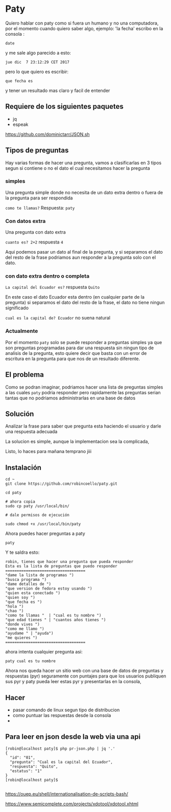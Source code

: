 # Paty

Quiero hablar con paty como si fuera un humano y no una computadora, por el momento cuando quiero saber algo, ejemplo: 'la fecha' escribo en la consola :
 
```date``` 

y me sale algo parecido a esto: 

``` jue dic  7 23:12:29 CET 2017  ```


pero lo que quiero es escribir: 

```que fecha es``` 

y tener un resultado mas claro y facil de entender



## Requiere de los siguientes paquetes

* jq
* espeak

https://github.com/dominictarr/JSON.sh



## Tipos de preguntas
Hay varias formas de hacer una pregunta, vamos a clasificarlas en 3 tipos segun si contiene o no el dato el cual necesitamos hacer la pregunta


### simples

Una pregunta simple donde no necesita de un dato extra dentro o fuera de la pregunta para ser respondida


```como te llamas?``` Respuesta: ```paty```

### Con datos extra

Una pregunta con dato extra

```cuanto es? 2+2``` respuesta ```4```

Aqui podemos pasar un dato al final de la pregunta, y si separamos el dato del resto de la frase podriamos aun responder a la pregunta solo con el dato.

### con dato extra dentro o completa

```La capital del Ecuador es?``` respuesta ```Quito```

En este caso el dato Ecuador esta dentro (en cualquier parte de la pregunta) si separamos el dato del resto de la frase, el dato no tiene ningun significado

```cual es la capital de? Ecuador``` no suena natural


### Actualmente

Por el momento ```paty``` solo se puede responder a preguntas simples ya que son preguntas programadas para dar una respuesta sin ningun tipo de analisis de la pregunta, 
esto quiere decir que basta con un error de escritura en la pregunta para que nos de un resultado diferente.

## El problema

Como se podran imaginar, podriamos hacer una lista de preguntas simples a las cuales ```paty``` podria responder
pero rapidamente las preguntas serian tantas que no podriamos administrarlas en una base de datos

## Solución 

Analizar la frase para saber que pregunta esta haciendo el usuario y darle una respuesta adecuada

La solucion es simple, aunque la implementacion sea la complicada, 

Listo, lo haces para mañana temprano jiii

## Instalación

```
cd ~
git clone https://github.com/robincoello/paty.git

cd paty

# ahora copia
sudo cp paty /usr/local/bin/

# dale permisos de ejecución

sudo chmod +x /usr/local/bin/paty

```

Ahora puedes hacer preguntas a paty

```
paty
```

Y te saldra esto:


```
robin, tienes que hacer una pregunta que pueda responder
Esta es la lista de preguntas que puedo responder
===================================
"dame la lista de programas ") 
"busca programa ") 
"dame detalles de ") 
"que version de fedora estoy usando ")
"quien esta conectado ") 
"quien soy ")
"que fecha es ")
"hola ")
"chao ")
"como te llamas "  | "cual es tu nombre ")
"que edad tienes " | "cuantos años tienes ")
"donde vives ")
"como me llamo ")
"ayudame " | "ayuda")
"me quieres ")
===================================

```

ahora intenta cualquier pregunta asi:

```
paty cual es tu nombre
```



Ahora nos queda hacer un sitio web con una base de datos de preguntas y respuestas (pyr) seguramente con puntajes para que los 
usuarios publiquen sus pyr y paty pueda leer estas pyr y presentarlas en la consola, 

## Hacer
* pasar comando de linux segun tipo de distribucion
* como puntuar las respuestas desde la consola
* 



## Para leer en json desde la web via una api

```
[robin@localhost paty]$ php pr-json.php | jq '.'
{
  "id": "01",
  "pregunta": "Cual es la capital del Ecuador",
  "respuesta": "Quito",
  "estatus": "1"
}
[robin@localhost paty]$ 


```

https://ouep.eu/shell/internationalisation-de-scripts-bash/

https://www.semicomplete.com/projects/xdotool/xdotool.xhtml































